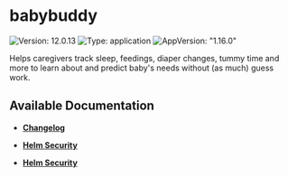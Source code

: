 # babybuddy

![Version: 12.0.13](https://img.shields.io/badge/Version-12.0.13-informational?style=flat-square) ![Type: application](https://img.shields.io/badge/Type-application-informational?style=flat-square) ![AppVersion: "1.16.0"](https://img.shields.io/badge/AppVersion-"1.16.0"-informational?style=flat-square)

Helps caregivers track sleep, feedings, diaper changes, tummy time and more to learn about and predict baby's needs without (as much) guess work.

## Available Documentation

- [**Changelog**](CHANGELOG)

- [**Helm Security**](container-security)

- [**Helm Security**](helm-security)

